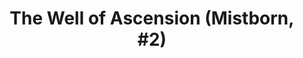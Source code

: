---
layout: book
title: "The Well of Ascension (Mistborn, #2)"
author_first_name: "Brandon Sanderson"
author_last_name: "Sanderson"
cover_url: "/assets/images/book-cover-placeholder.jpg"
year: 2023
---